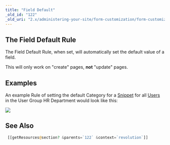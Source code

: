```yaml
---
title: "Field Default"
_old_id: "122"
_old_uri: "2.x/administering-your-site/form-customization/form-customization-rules/field-default"
---
```


## The Field Default Rule

The Field Default Rule, when set, will automatically set the default value of a field.

This will only work on "create" pages, **not** "update" pages.

## Examples

An example Rule of setting the default Category for a [Snippet](display/revolution20/Snippets "Snippets") for all [Users](display/revolution20/Users "Users") in the User Group HR Department would look like this:

![](download/attachments/18678093/fc-fieldDefault1.png?version=1&modificationDate=1280152835000)

## See Also
``` php
 [[getResources@section? &parents=`122` &context=`revolution`]]
 ```